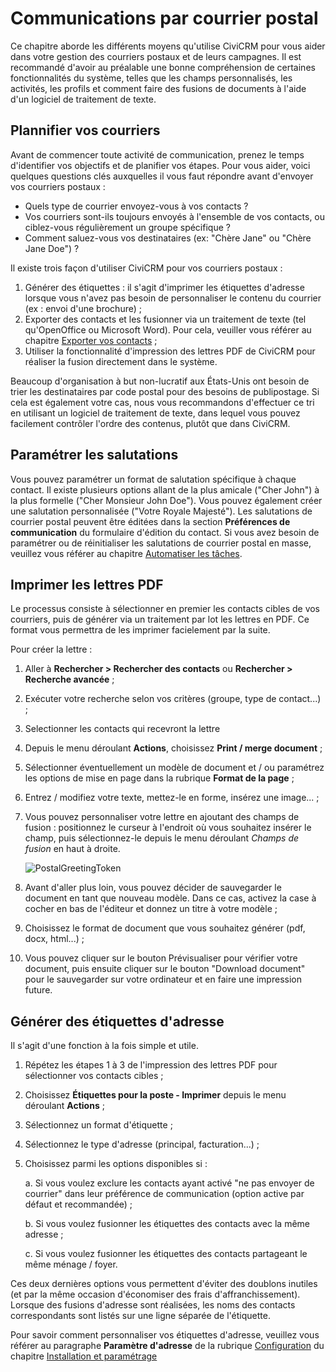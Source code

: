 Communications par courrier postal
==================================

Ce chapitre aborde les différents moyens qu'utilise CiviCRM pour vous aider dans votre gestion des courriers postaux et de leurs campagnes. Il est recommandé d'avoir au préalable une bonne compréhension de certaines fonctionnalités du système, telles que les champs personnalisés, les activités, les profils et comment faire des fusions de documents à l'aide d'un logiciel de traitement de texte.

Plannifier vos courriers
------------------------

Avant de commencer toute activité de communication, prenez le temps d'identifier vos objectifs et de planifier vos étapes. Pour vous aider, voici quelques questions clés auxquelles il vous faut répondre avant d'envoyer vos courriers postaux :

-   Quels type de courrier envoyez-vous à vos contacts ?
-   Vos courriers sont-ils toujours envoyés à l'ensemble de vos contacts, ou ciblez-vous régulièrement un groupe spécifique ?
-   Comment saluez-vous vos destinataires (ex: "Chère Jane" ou "Chère Jane Doe") ?

Il existe trois façon d'utiliser CiviCRM pour vos courriers postaux :

1.  Générer des étiquettes : il s'agit d'imprimer les étiquettes d'adresse lorsque vous n'avez pas besoin de personnaliser le contenu du courrier (ex : envoi d'une brochure) ;
2.  Exporter des contacts et les fusionner via un traitement de texte (tel qu'OpenOffice ou Microsoft Word). Pour cela, veuiller vous référer au chapitre [Exporter vos contacts](exporting-your-contacts.md) ; 
3.  Utiliser la fonctionnalité d'impression des lettres PDF de CiviCRM pour réaliser la fusion directement dans le système.

Beaucoup d'organisation à but non-lucratif aux États-Unis ont besoin de trier les destinataires par code postal pour des besoins de publipostage. Si cela est également votre cas, nous vous recommandons d'effectuer ce tri en utilisant un logiciel de traitement de texte, dans lequel vous pouvez facilement contrôler l'ordre des contenus, plutôt que dans CiviCRM.

Paramétrer les salutations
--------------------------

Vous pouvez paramétrer un format de salutation spécifique à chaque contact. Il existe plusieurs options allant de la plus amicale ("Cher John") à la plus formelle ("Cher Monsieur John Doe"). Vous pouvez également créer une salutation personnalisée ("Votre Royale Majesté"). Les salutations de courrier postal peuvent être éditées dans la section **Préférences de communication** du formulaire d'édition du contact. Si vous avez besoin de paramétrer ou de réinitialiser les salutations de courrier postal en masse, veuillez vous référer au chapitre [Automatiser les tâches](automating-tasks.md).

Imprimer les lettres PDF
------------------------

Le processus consiste à sélectionner en premier les contacts cibles de vos courriers, puis de générer via un traitement par lot les lettres en PDF. Ce format vous permettra de les imprimer facielement par la suite.

Pour créer la lettre :

1.  Aller à **Rechercher > Rechercher des contacts** ou **Rechercher > Recherche avancée** ;
2.  Exécuter votre recherche selon vos critères (groupe, type de contact...) ;
3.  Selectionner les contacts qui recevront la lettre
4.  Depuis le menu déroulant **Actions**, choisissez **Print / merge document** ;
5.  Sélectionner éventuellement un modèle de document et / ou paramétrez les options de mise en page dans la rubrique **Format de la page** ; 
6.  Entrez / modifiez votre texte, mettez-le en forme, insérez une image... ;
7.  Vous pouvez personnaliser votre lettre en ajoutant des champs de fusion : positionnez le curseur à l'endroit où vous souhaitez insérer le champ, puis sélectionnez-le depuis le menu déroulant *Champs de fusion* en haut à droite.

    ![PostalGreetingToken](/img/CiviCRM_update-CiviCore-PostalGreetingToken-en.png "PostalGreetingToken")

8.  Avant d'aller plus loin, vous pouvez décider de sauvegarder le document en tant que nouveau modèle. Dans ce cas, activez la case à cocher en bas de l'éditeur et donnez un titre à votre modèle ;
9.  Choisissez le format de document que vous souhaitez générer (pdf, docx, html...) ;
10. Vous pouvez cliquer sur le bouton Prévisualiser pour vérifier votre document, puis ensuite cliquer sur le bouton "Download document" pour le sauvegarder sur votre ordinateur et en faire une impression future.


Générer des étiquettes d'adresse
--------------------------------

Il s'agit d'une fonction à la fois simple et utile.

1.  Répétez les étapes 1 à 3 de l'impression des lettres PDF pour sélectionner vos contacts cibles ;
2.  Choisissez **Étiquettes pour la poste - Imprimer** depuis le menu déroulant **Actions** ;
3.  Sélectionnez un format d'étiquette ;
4.  Sélectionnez le type d'adresse (principal, facturation...) ;
5.  Choisissez parmi les options disponibles si :

    a.  Si vous voulez exclure les contacts ayant activé "ne pas envoyer de courrier" dans leur préférence de communication (option active par défaut et recommandée) ;
    
    b.  Si vous voulez fusionner les étiquettes des contacts avec la même adresse ;
    
    c.  Si vous voulez fusionner les étiquettes des contacts partageant le même ménage / foyer.

Ces deux dernières options vous permettent d'éviter des doublons inutiles (et par la même occasion d'économiser des frais d'affranchissement). Lorsque des fusions d'adresse sont réalisées, les noms des contacts correspondants sont listés sur une ligne séparée de l'étiquette.

Pour savoir comment personnaliser vos étiquettes d'adresse, veuillez vous référer au paragraphe **Paramètre d'adresse** de la rubrique [Configuration](../initial-set-up/installation-and-basic-set-up.md#configuration) du chapitre [Installation et paramétrage](../initial-set-up/installation-and-basic-set-up.md)
